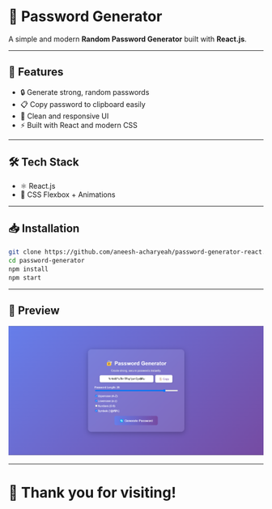 # 🔐 Password Generator

A simple and modern **Random Password Generator** built with **React.js**.

---

## 🚀 Features 
- 🔒 Generate strong, random passwords
- 📋 Copy password to clipboard easily
- 🎨 Clean and responsive UI
- ⚡ Built with React and modern CSS

---

## 🛠 Tech Stack
- ⚛️ React.js
- 🎨 CSS Flexbox + Animations

---

## 📥 Installation

```bash
git clone https://github.com/aneesh-acharyeah/password-generator-react.git
cd password-generator
npm install
npm start
```

---

## 📸 Preview
 ![password-generator-app-react](https://github.com/aneesh-acharyeah/password-generator-react/blob/main/password-generator-app-react.png)

 
---

# 🙌 Thank you for visiting!
